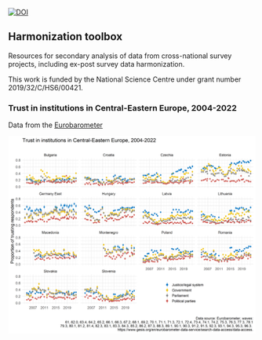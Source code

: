 <!-- badges: start -->
[![DOI](https://zenodo.org/badge/DOI/10.5281/zenodo.4049815.svg)](https://doi.org/10.5281/zenodo.4049815)
<!-- badges: end -->

## Harmonization toolbox

Resources for secondary analysis of data from cross-national survey projects, including ex-post survey data harmonization.

This work is funded by the National Science Centre under grant number 2019/32/C/HS6/00421.


### Trust in institutions in Central-Eastern Europe, 2004-2022

Data from the [Eurobarometer](https://www.gesis.org/en/eurobarometer-data-service/search-data-access/data-access)

<img src="workflows/trusts_europe.png" alt="Trust in institutions in Central-Eastern Europe, 2004-2022" width="600"/>
